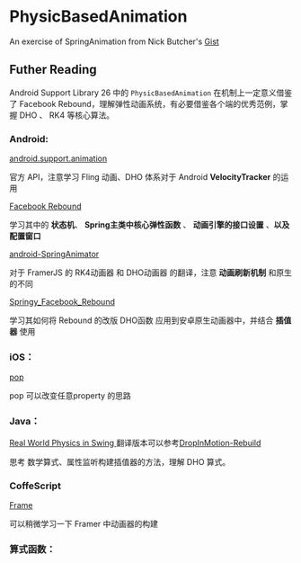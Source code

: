 # PhysicBasedAnimation
An exercise of SpringAnimation from Nick Butcher's [Gist](https://gist.github.com/nickbutcher/7fdce476aaa589680cdd626d78e3149d)

## Futher Reading

Android Support Library 26 中的 `PhysicBasedAnimation` 在机制上一定意义借鉴了 Facebook Rebound，理解弹性动画系统，有必要借鉴各个端的优秀范例，掌握 DHO 、 RK4 等核心算法。

### Android:

[android.support.animation](https://developer.android.com/reference/android/support/animation/package-summary.html)

官方 API，注意学习 Fling 动画、DHO 体系对于 Android **VelocityTracker** 的运用

[Facebook Rebound](http://facebook.github.io/rebound/)

学习其中的 **状态机**、 **Spring主类中核心弹性函数** 、 **动画引擎的接口设置** 、**以及配置窗口**

[android-SpringAnimator](https://github.com/unixzii/android-SpringAnimator)

对于 FramerJS 的 RK4动画器 和 DHO动画器 的翻译，注意 **动画刷新机制** 和原生的不同

[Springy_Facebook_Rebound](https://github.com/SalmanZach/Springy_Facebook_Rebound)

学习其如何将 Rebound 的改版 DHO函数 应用到安卓原生动画器中，并结合 **插值器** 使用

### iOS：

[pop](https://github.com/facebook/pop)

pop 可以改变任意property 的思路

### Java：

[Real World Physics in Swing ](http://jroller.com/gfx/entry/real_world_physics_in_swing) 翻译版本可以参考[DropInMotion-Rebuild](https://github.com/MartinRGB/DropInMotion-Rebuild)

思考 数学算式、属性监听构建插值器的方法，理解 DHO 算式。

### CoffeScript

[Frame](https://github.com/koenbok/Framer/tree/master/framer/Animators)

可以稍微学习一下 Framer 中动画器的构建

### 算式函数：

